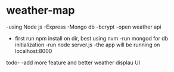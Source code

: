 # weather-map
-using Node js
-Express
-Mongo db
-bcrypt
-open weather api

- first run npm install on dir, best using nvm 
-run mongod for db initialization 
-run node server.js
-the app will be running on localhost:8000

todo-
-add more feature and better weather displau UI
